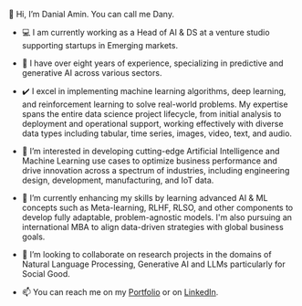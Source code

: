 👋 Hi, I’m Danial Amin. You can call me Dany.

- 💻 I am currently working as a Head of AI & DS at a venture studio supporting startups in Emerging markets.
- 📇 I have over eight years of experience, specializing in predictive and generative AI across various sectors.
  
- ✔️ I excel in implementing machine learning algorithms, deep learning, and reinforcement learning to solve real-world problems. My expertise spans the entire data science project lifecycle, from initial analysis to deployment and operational support, working effectively with diverse data types including tabular, time series, images, video, text, and audio.

- 👀 I’m interested in developing cutting-edge Artificial Intelligence and Machine Learning use cases to optimize business performance and drive innovation across a spectrum of industries, including engineering design, development, manufacturing, and IoT data.

- 🌱 I’m currently enhancing my skills by learning advanced AI & ML concepts such as Meta-learning, RLHF, RLSO, and other components to develop fully adaptable, problem-agnostic models. I'm also pursuing an international MBA to align data-driven strategies with global business goals.

- 💞️ I’m looking to collaborate on research projects in the domains of Natural Language Processing, Generative AI and LLMs particularly for Social Good.

- 📫 You can reach me on my [Portfolio](https://danial-amin.github.io/) or on [LinkedIn](https://www.linkedin.com/in/danialamin/).
